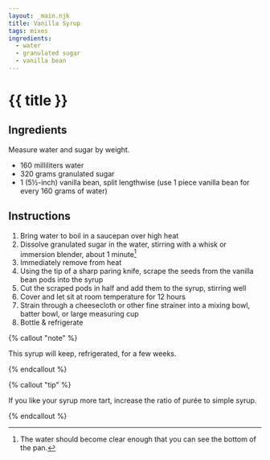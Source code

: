 ```yaml
---
layout: _main.njk
title: Vanilla Syrup
tags: mixes
ingredients:
  - water
  - granulated sugar
  - vanilla bean
---
```


<!-- markdownlint-disable MD025 -->
# {{ title }}
<!-- markdownlint-disable MD025 -->

## Ingredients

Measure water and sugar by weight.

* 160 milliliters water
* 320 grams granulated sugar
* 1 (5&frac12;-inch) vanilla bean, split lengthwise (use 1 piece vanilla bean for every 160 grams of water)

## Instructions

1. Bring water to boil in a saucepan over high heat
2. Dissolve granulated sugar in the water, stirring with a whisk or immersion blender, about 1 minute[^1]
3. Immediately remove from heat
4. Using the tip of a sharp paring knife, scrape the seeds from the vanilla bean pods into the syrup
5. Cut the scraped pods in half and add them to the syrup, stirring well
6. Cover and let sit at room temperature for 12 hours
7. Strain through a cheesecloth or other fine strainer into a mixing bowl, batter bowl, or large measuring cup
8. Bottle & refrigerate

[^1]: The water should become clear enough that you can see the bottom of the pan.

<!-- markdownlint-disable MD012 -->
{% callout "note" %}
<!-- markdownlint-enable MD012 -->

  This syrup will keep, refrigerated, for a few weeks.

{% endcallout %}

<!-- markdownlint-disable MD012 -->

{% callout "tip" %}
<!-- markdownlint-enable MD012 -->

  If you like your syrup more tart, increase the ratio of purée to simple syrup.

{% endcallout %}
